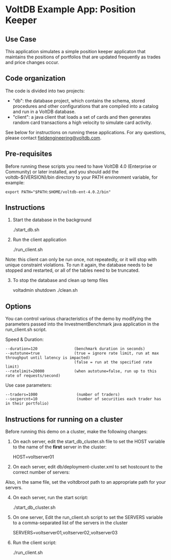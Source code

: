 # VoltDB Example App: Position Keeper

Use Case
--------
This application simulates a simple position keeper applicaton that maintains the positions of portfolios that are updated frequently as trades and price changes occur.

Code organization
-----------------
The code is divided into two projects:

- "db": the database project, which contains the schema, stored procedures and other configurations that are compiled into a catalog and run in a VoltDB database.  
- "client": a java client that loads a set of cards and then generates random card transactions a high velocity to simulate card activity.

See below for instructions on running these applications.  For any questions, 
please contact fieldengineering@voltdb.com.

Pre-requisites
--------------
Before running these scripts you need to have VoltDB 4.0 (Enterprise or Community) or later installed, and you should add the voltdb-$(VERSION)/bin directory to your PATH environment variable, for example:

    export PATH="$PATH:$HOME/voltdb-ent-4.0.2/bin"


Instructions
------------

1. Start the database in the background

    ./start_db.sh
     
2. Run the client application

    ./run_client.sh
	
Note: this client can only be run once, not repeatedly, or it will stop with unique constraint violations.  To run it again, the database needs to be stopped and restarted, or all of the tables need to be truncated.

3. To stop the database and clean up temp files

    voltadmin shutdown
    ./clean.sh



Options
-------
You can control various characteristics of the demo by modifying the parameters passed into the InvestmentBenchmark java application in the run_client.sh script.

Speed & Duration:

    --duration=120                (benchmark duration in seconds)
    --autotune=true               (true = ignore rate limit, run at max throughput until latency is impacted)
                                  (false = run at the specified rate limit)
    --ratelimit=20000             (when autotune=false, run up to this rate of requests/second)

Use case parameters:

	--traders=1000                 (number of traders)
	--secpercnt=10                 (number of securities each trader has in their portfolio)


Instructions for running on a cluster
-------------------------------------

Before running this demo on a cluster, make the following changes:

1. On each server, edit the start_db_cluster.sh file to set the HOST variable to the name of the **first** server in the cluster:
    
    HOST=voltserver01
    
2. On each server, edit db/deployment-cluster.xml to set hostcount to the correct number of servers:

    <cluster hostcount="3" sitesperhost="8" kfactor="0" />
	
Also, in the same file, set the voltdbroot path to an appropriate path for your servers.

4. On each server, run the start script:

    ./start_db_cluster.sh
    
5. On one server, Edit the run_client.sh script to set the SERVERS variable to a comma-separated list of the servers in the cluster

    SERVERS=voltserver01,voltserver02,voltserver03
    
6. Run the client script:

    ./run_client.sh




